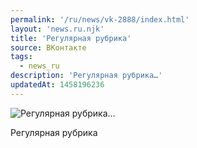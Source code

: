 ```yaml
---
permalink: '/ru/news/vk-2888/index.html'
layout: 'news.ru.njk'
title: 'Регулярная рубрика'
source: ВКонтакте
tags:
  - news_ru
description: 'Регулярная рубрика…'
updatedAt: 1458196236
---
```

![Регулярная рубрика…](https://sun9-30.userapi.com/impf/c631828/v631828484/23451/b9TW3OU0X2E.jpg?size=810x1080&quality=96&sign=eb8f08bd716897ac2d77ee1ee7591a35&c_uniq_tag=rMtWEXMm2pYvLFGsZRZiX5ibDf9XTt9BEckH7voL4hc&type=album)

Регулярная рубрика
